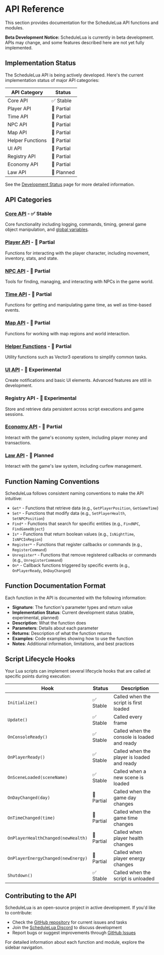 # API Reference

This section provides documentation for the ScheduleLua API functions and modules. 

<div class="custom-block warning">
  <p><strong>Beta Development Notice:</strong> ScheduleLua is currently in beta development. APIs may change, and some features described here are not yet fully implemented.</p>
</div>

## Implementation Status

The ScheduleLua API is being actively developed. Here's the current implementation status of major API categories:

| API Category | Status |
|--------------|--------|
| Core API | ✅ Stable |
| Player API | 🔄 Partial |
| Time API | 🔄 Partial |
| NPC API | 🔄 Partial |
| Map API | 🔄 Partial |
| Helper Functions | 🔄 Partial |
| UI API | 🔄 Partial |
| Registry API | 🔄 Partial |
| Economy API | 🔄 Partial |
| Law API | 📝 Planned |

See the [Development Status](/guide/development-status) page for more detailed information.

## API Categories

### [Core API](./core/logging.md) - ✅ Stable
Core functionality including logging, commands, timing, general game object manipulation, and [global variables](./core/globals.md).

### [Player API](./player/) - 🔄 Partial
Functions for interacting with the player character, including movement, inventory, stats, and state.

### [NPC API](./npc/) - 🔄 Partial
Tools for finding, managing, and interacting with NPCs in the game world.

### [Time API](./time/game-time.md) - 🔄 Partial
Functions for getting and manipulating game time, as well as time-based events.

### [Map API](./map/) - 🔄 Partial
Functions for working with map regions and world interaction.

### [Helper Functions](./helper/) - 🔄 Partial
Utility functions such as Vector3 operations to simplify common tasks.

### [UI API](./ui/) - 🔄 Experimental
Create notifications and basic UI elements. Advanced features are still in development.

### Registry API - 🔄 Experimental
Store and retrieve data persistent across script executions and game sessions.

### [Economy API](./economy/) - 🔄 Partial
Interact with the game's economy system, including player money and transactions.

### [Law API](./law/) - 📝 Planned
Interact with the game's law system, including curfew management.

## Function Naming Conventions

ScheduleLua follows consistent naming conventions to make the API intuitive:

- `Get*` - Functions that retrieve data (e.g., `GetPlayerPosition`, `GetGameTime`)
- `Set*` - Functions that modify data (e.g., `SetPlayerHealth`, `SetNPCPosition`)
- `Find*` - Functions that search for specific entities (e.g., `FindNPC`, `FindGameObject`)
- `Is*` - Functions that return boolean values (e.g., `IsNightTime`, `IsNPCInRegion`)
- `Register*` - Functions that register callbacks or commands (e.g., `RegisterCommand`)
- `Unregister*` - Functions that remove registered callbacks or commands (e.g., `UnregisterCommand`)
- `On*` - Callback functions triggered by specific events (e.g., `OnPlayerReady`, `OnDayChanged`)

## Function Documentation Format

Each function in the API is documented with the following information:

- **Signature**: The function's parameter types and return value
- **Implementation Status**: Current development status (stable, experimental, planned)
- **Description**: What the function does
- **Parameters**: Details about each parameter
- **Returns**: Description of what the function returns
- **Examples**: Code examples showing how to use the function
- **Notes**: Additional information, limitations, and best practices

## Script Lifecycle Hooks

Your Lua scripts can implement several lifecycle hooks that are called at specific points during execution:

| Hook | Status | Description |
|------|--------|-------------|
| `Initialize()` | ✅ Stable | Called when the script is first loaded |
| `Update()` | ✅ Stable | Called every frame |
| `OnConsoleReady()` | ✅ Stable | Called when the console is loaded and ready |
| `OnPlayerReady()` | ✅ Stable | Called when the player is loaded and ready |
| `OnSceneLoaded(sceneName)` | ✅ Stable | Called when a new scene is loaded |
| `OnDayChanged(day)` | 🔄 Partial | Called when the game day changes |
| `OnTimeChanged(time)` | 🔄 Partial | Called when the game time changes |
| `OnPlayerHealthChanged(newHealth)` | 🔄 Partial | Called when player health changes |
| `OnPlayerEnergyChanged(newEnergy)` | 🔄 Partial | Called when player energy changes |
| `Shutdown()` | ✅ Stable | Called when the script is unloaded |

## Contributing to the API

ScheduleLua is an open-source project in active development. If you'd like to contribute:

- Check the [GitHub repository](https://github.com/ifBars/ScheduleLua) for current issues and tasks
- Join the [ScheduleLua Discord](https://discord.gg/Ab8snpEFDn) to discuss development
- Report bugs or suggest improvements through [GitHub Issues](https://github.com/ifBars/ScheduleLua/issues)

For detailed information about each function and module, explore the sidebar navigation. 